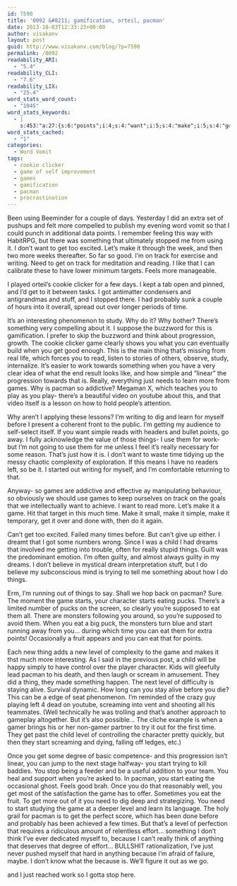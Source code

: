 ```yaml
---
id: 7590
title: '0092 &#8211; gamification, orteil, pacman'
date: 2013-10-03T12:33:23+00:00
author: visakanv
layout: post
guid: http://www.visakanv.com/blog/?p=7590
permalink: /0092
readability_ARI:
  - "5.4"
readability_CLI:
  - "7.6"
readability_LIX:
  - "25.4"
word_stats_word_count:
  - "1045"
word_stats_keywords:
  - |
    s:453:"a:27:{s:6:"points";i:4;s:4:"want";i:5;s:4:"make";i:5;s:4:"good";i:3;s:5:"track";i:3;s:7:"writing";i:3;s:4:"need";i:3;s:4:"time";i:5;s:7:"there's";i:3;s:5:"think";i:3;s:11:"progression";i:3;s:4:"game";i:6;s:5:"thing";i:3;s:4:"work";i:3;s:6:"simple";i:3;s:6:"really";i:4;s:4:"just";i:4;s:5:"learn";i:3;s:5:"games";i:3;s:6:"pacman";i:5;s:6:"things";i:4;s:5:"can't";i:3;s:5:"child";i:3;s:9:"character";i:3;s:5:"start";i:5;s:5:"level";i:5;s:7:"because";i:3;}";
word_stats_cached:
  - "1"
categories:
  - Word Vomit
tags:
  - cookie clicker
  - game of self improvement
  - games
  - gamification
  - pacman
  - procrastination
---
```

Been using Beeminder for a couple of days. Yesterday I did an extra set of pushups and felt more compelled to publish my evening word vomit so that I could punch in additional data points. I remember feeling this way with HabitRPG, but there was something that ultimately stopped me from using it. I don&#8217;t want to get too excited. Let&#8217;s make it through the week, and then two more weeks thereafter. So far so good. I&#8217;m on track for exercise and writing. Need to get on track for meditation and reading. I like that I can calibrate these to have lower minimum targets. Feels more manageable.

I played orteil&#8217;s cookie clicker for a few days. I kept a tab open and pinned, and I&#8217;d get to it between tasks. I got antimatter condensers and antigrandmas and stuff, and I stopped there. I had probably sunk a couple of hours into it overall, spread out over longer periods of time.

It&#8217;s an interesting phenomenon to study. Why do it? Why bother? There&#8217;s something very compelling about it. I suppose the buzzword for this is gamification. I prefer to skip the buzzword and think about progression, growth. The cookie clicker game clearly shows you what you can eventually build when you get good enough. This is the main thing that&#8217;s missing from real life, which forces you to read, listen to stories of others, observe, study, internalize. It&#8217;s easier to work towards something when you have a very clear idea of what the end result looks like, and how simple and &#8220;linear&#8221; the progression towards that is. Really, everything just needs to learn more from games. Why is pacman so addictive? Megaman X, which teaches you to play as you play- there&#8217;s a beautiful video on youtube about this, and that video itself is a lesson on how to hold people&#8217;s attention.

Why aren&#8217;t I applying these lessons? I&#8217;m writing to dig and learn for myself before I present a coherent front to the public. I&#8217;m getting my audience to self-select itself. If you want simple reads with headers and bullet points, go away. I fully acknowledge the value of those things- I use them for work- but I&#8217;m not going to use them for me unless I feel it&#8217;s really necessary for some reason. That&#8217;s just how it is. I don&#8217;t want to waste time tidying up the messy chaotic complexity of exploration. If this means I have no readers left, so be it. I started out writing for myself, and I&#8217;m comfortable returning to that.

Anyway- so games are addictive and effective ay manipulating behaviour, so obviously we should use games to keep ourselves on track on the goals that we intellectually want to achieve. I want to read more. Let&#8217;s make it a game. Hit that target in this much time. Make it small, make it simple, make it temporary, get it over and done with, then do it again.

Can&#8217;t get too excited. Failed many times before. But can&#8217;t give up either. I dreamt that I got some numbers wrong. Since I was a child I had dreams that involved me getting into trouble, often for really stupid things. Guilt was the predominant emotion. I&#8217;m often guilty, and almost always guilty in my dreams. I don&#8217;t believe in mystical dream interpretation stuff, but I do believe my subconscious mind is trying to tell me something about how I do things.

Erm, I&#8217;m running out of things to say. Shall we hop back on pacman? Sure. The moment the game starts, your character starts eating pucks. There&#8217;s a limited number of pucks on the screen, so clearly you&#8217;re supposed to eat them all. There are monsters following you around, so you&#8217;re supposed to avoid them. When you eat a big puck, the monsters turn blue and start running away from you&#8230; during which time you can eat them for extra points! Occasionally a fruit appears and you can eat that for points.

Each new thing adds a new level of complexity to the game and makes it thst much more interesting. As I said in the previous post, a child will be happy simply to have control over the player character. Kids will gleefully lead pacman to his death, and then laugh or scream in amusement. They did a thing, they made something happen. The next level of difficulty is staying alive. Survival dynamic. How long can you stay alive before you die? This can be a edge of seat phenomenon. I&#8217;m reminded of the crazy guy playing left 4 dead on youtube, screaming into vent and shooting all his teammates. (Well technically he was trolling and that&#8217;s another approach to gameplay altogether. But it&#8217;s also possible&#8230; The cliche example is when a gamer brings his or her non-gamer partner to try it out for the first time. They get past the child level of controlling the character pretty quickly, but then they start screaming and dying, falling off ledges, etc.)

Once you get some degree of basic competence- and this progression isn&#8217;t linear, you can jump to the next stage halfway- you start trying to kill baddies. You stop being a feeder and be a useful addition to your team. You heal and support when you&#8217;re asked to. In pacman, you start eating the occasional ghost. Feels good brah. Once you do that reasonably well, you get most of the satisfaction the game has to offer. Sometimes you eat the fruit. To get more out of it you need to dig deep and strategizing. You need to start studying the game at a deeper level and learn its language. The holy grail for pacman is to get the perfect score, which has been done before and probably has been achieved a few times. But that&#8217;s a level of perfection that requires a ridiculous amount of relentless effort&#8230; something I don&#8217;t think I&#8217;ve ever dedicated myself to, because I can&#8217;t really think of anything that deserves that degree of effort&#8230; BULLSHIT rationalization, I&#8217;ve just never pushed myself that hard in anything because I&#8217;m afraid of failure, maybe. I don&#8217;t know what the because is. We&#8217;ll figure it out as we go. 

and I just reached work so I gotta stop here.